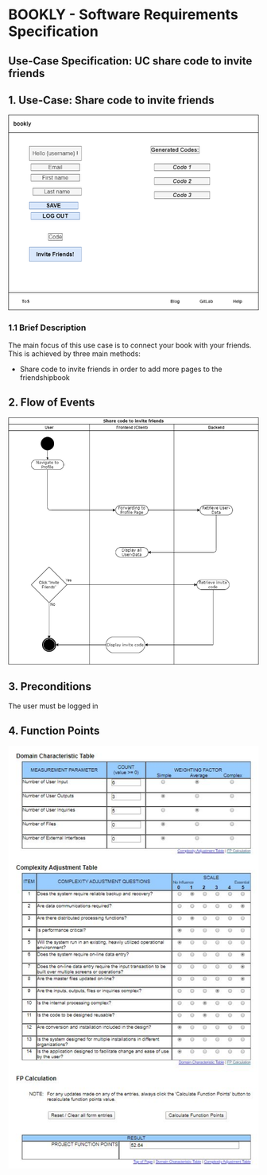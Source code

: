 # BOOKLY - Software Requirements Specification
## Use-Case Specification: UC share code to invite friends

## 1. Use-Case: Share code to invite friends

![sharelink_code_to_invite_friends](sharelink_visibility_invite_mockup.png "Share code to invite friends")

### 1.1 Brief Description

The main focus of this use case is to connect your book with your friends. This is achieved by three main methods:
- Share code to invite friends in order to add more pages to the friendshipbook

## 2. Flow of Events

![share_invite](sharelink_visibility_invite.png "Share link and invite friends")


## 3. Preconditions

The user must be logged in

## 4. Function Points

![Share Link](UC7_Share_Link.JPG "Share Link")
